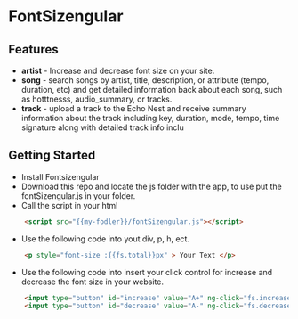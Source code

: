 # FontSizengular

## Features

* **artist** - Increase and decrease font size on your site.
* **song** - search songs by artist, title, description, or attribute (tempo, duration, etc) and get detailed information back about each song, such as hotttnesss, audio_summary, or tracks.
* **track** - upload a track to the Echo Nest and receive summary information about the track including key, duration, mode, tempo, time signature along with detailed track info inclu

## Getting Started
* Install Fontsizengular
* Download this repo and locate the js folder with the app, to use put the fontSizengular.js in your folder.
* Call the script in your html
```html
    <script src="{{my-fodler}}/fontSizengular.js"></script>
```
* Use the following code into yout div, p, h, ect.
```html
    <p style="font-size :{{fs.total}}px" > Your Text </p>
```
* Use the following code into insert your click control for increase and decrease the font size in your website.
```html
    <input type="button" id="increase" value="A+" ng-click="fs.increase()"/>
  	<input type="button" id="decrease" value="A-" ng-click="fs.decrease()"/>
```



